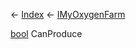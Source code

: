 ← [Index](Api-Index) ← [IMyOxygenFarm](SpaceEngineers.Game.ModAPI.Ingame.IMyOxygenFarm)

[bool](System.Boolean) CanProduce